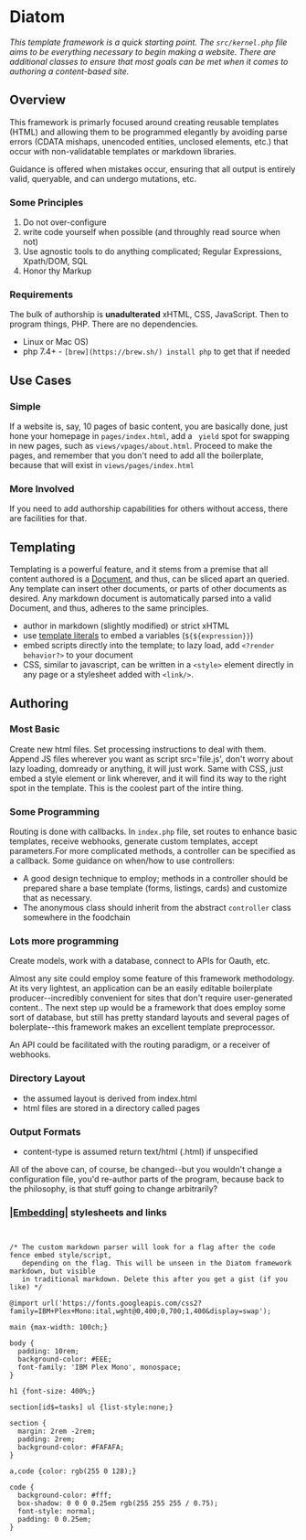 # Diatom


*This template framework is a quick starting point. The `src/kernel.php` file aims to be everything necessary to begin making a website. There are additional classes to ensure that most goals can be met when it comes to authoring a content-based site.*


## Overview

This framework is primarly focused around creating reusable templates (HTML) and allowing them to be programmed elegantly by  avoiding parse errors (CDATA mishaps, unencoded entities, unclosed elements, etc.) that occur with non-validatable templates or markdown libraries.

Guidance is offered when mistakes occur, ensuring that all output is entirely valid, queryable, and can undergo mutations, etc.

### Some Principles

1. Do not over-configure
2. write code yourself when possible (and throughly read source when not)
3. Use agnostic tools to do anything complicated; Regular Expressions, Xpath/DOM, SQL
4. Honor thy Markup


### Requirements

The bulk of authorship is __unadulterated__ xHTML, CSS, JavaScript. Then to program things, PHP. There are no dependencies. 

- Linux or Mac OS)
- php 7.4+ - `[brew](https://brew.sh/) install php`  to get that if needed


## Use Cases


### Simple

If a website is, say, 10 pages of basic content, you are basically done, just hone your homepage in `pages/index.html`, add a ` yield` spot for swapping in new pages, such as `views/vpages/about.html`. Proceed to make the pages, and remember that you don't need to add all the boilerplate, because that will exist in `views/pages/index.html`


### More Involved

If you need to add authorship capabilities for others without access, there are facilities for that.

## Templating

Templating is a powerful feature, and it stems from a premise that all content authored is a [Document](https://en.wikipedia.org/wiki/Document_Object_Model), and thus, can be sliced apart an queried. Any template can insert other documents, or parts of other documents as desired. Any markdown document is automatically parsed into a valid Document, and thus, adheres to the same principles.

- author in markdown (slightly modified) or strict xHTML
- use [template literals](https://developer.mozilla.org/en-US/docs/Web/JavaScript/Reference/Template_literals) to embed a variables (`${${expression}}`)
- embed scripts directly into the template; to lazy load, add `<?render behavior?>` to your document
- CSS, similar to javascript, can be written in a `<style>` element directly in any page or a stylesheet added with `<link/>`. 

## Authoring


### Most Basic

Create new html files. Set processing instructions to deal with them. Append JS files wherever you want as script src='file.js', don't worry about lazy loading, domready or anything, it will just work. Same with CSS, just embed a style element or link wherever, and it will find its way to the right spot in the template. This is the coolest part of the intire thing.


### Some Programming

Routing is done with callbacks. In `index.php` file, set routes to enhance basic templates, receive webhooks, generate custom templates, accept parameters.For more complicated methods, a controller can be specified as a callback. Some guidance on when/how to use controllers:

- A good design technique to employ; methods in a controller should be prepared share a base template (forms, listings, cards) and customize that as necessary.
- The anonymous class should inherit from the abstract `controller` class somewhere in the foodchain



### Lots more programming

Create models, work with a database, connect to APIs for Oauth, etc.

Almost any site could employ some feature of this framework methodology. At its very lightest, an application can be an easily editable boilerplate producer--incredibly convenient for sites that don't require user-generated content.. The next step up would be a framework that does employ some sort of database, but still has pretty standard layouts and several pages of bolerplate--this framework makes an excellent template preprocessor.

An API could be facilitated with the routing paradigm, or a receiver of webhooks.



### Directory Layout

- the assumed layout is derived from index.html
- html files are stored in a directory called pages

### Output Formats

- content-type is assumed return text/html (.html) if unspecified

All of the above can, of course, be changed--but you wouldn't change a configuration file, you'd re-author parts of the program, because back to the philosophy, is that stuff going to change arbitrarily?




### [|Embedding|](/dumb/example) stylesheets and links


``` style


/* The custom markdown parser will look for a flag after the code fence embed style/script,
   depending on the flag. This will be unseen in the Diatom framework markdown, but visible
   in traditional markdown. Delete this after you get a gist (if you like) */

@import url('https://fonts.googleapis.com/css2?family=IBM+Plex+Mono:ital,wght@0,400;0,700;1,400&display=swap');

main {max-width: 100ch;}

body {
  padding: 10rem;
  background-color: #EEE;
  font-family: 'IBM Plex Mono', monospace;
}

h1 {font-size: 400%;}

section[id$=tasks] ul {list-style:none;}

section {
  margin: 2rem -2rem;
  padding: 2rem;
  background-color: #FAFAFA;
}

a,code {color: rgb(255 0 128);}

code {
  background-color: #fff;
  box-shadow: 0 0 0 0.25em rgb(255 255 255 / 0.75);
  font-style: normal;
  padding: 0 0.25em;
}


```


